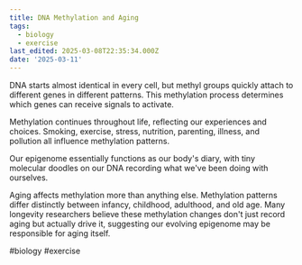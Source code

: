 ```yaml
---
title: DNA Methylation and Aging
tags:
  - biology
  - exercise
last_edited: 2025-03-08T22:35:34.000Z
date: '2025-03-11'
---
```





DNA starts almost identical in every cell, but methyl groups quickly attach to different genes in different patterns. This methylation process determines which genes can receive signals to activate.

Methylation continues throughout life, reflecting our experiences and choices. Smoking, exercise, stress, nutrition, parenting, illness, and pollution all influence methylation patterns.

Our epigenome essentially functions as our body's diary, with tiny molecular doodles on our DNA recording what we've been doing with ourselves.

Aging affects methylation more than anything else. Methylation patterns differ distinctly between infancy, childhood, adulthood, and old age. Many longevity researchers believe these methylation changes don't just record aging but actually drive it, suggesting our evolving epigenome may be responsible for aging itself.

#biology #exercise 

